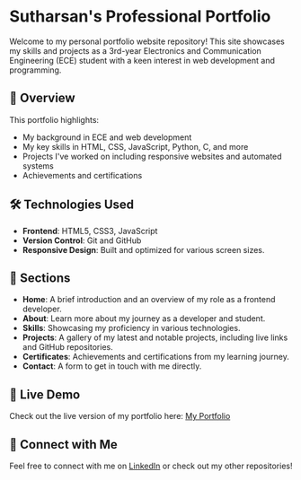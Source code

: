 # Sutharsan's Professional Portfolio

Welcome to my personal portfolio website repository! This site showcases my skills and projects as a 3rd-year Electronics and Communication Engineering (ECE) student with a keen interest in web development and programming.

## 🚀 Overview

This portfolio highlights:
- My background in ECE and web development
- My key skills in HTML, CSS, JavaScript, Python, C, and more
- Projects I've worked on including responsive websites and automated systems
- Achievements and certifications

## 🛠️ Technologies Used

- **Frontend**: HTML5, CSS3, JavaScript
- **Version Control**: Git and GitHub
- **Responsive Design**: Built and optimized for various screen sizes.

## 📂 Sections

- **Home**: A brief introduction and an overview of my role as a frontend developer.
- **About**: Learn more about my journey as a developer and student.
- **Skills**: Showcasing my proficiency in various technologies.
- **Projects**: A gallery of my latest and notable projects, including live links and GitHub repositories.
- **Certificates**: Achievements and certifications from my learning journey.
- **Contact**: A form to get in touch with me directly.

## 📢 Live Demo

Check out the live version of my portfolio here: [My Portfolio](https://yourwebsite.com)

## 🙌 Connect with Me

Feel free to connect with me on [LinkedIn](https://www.linkedin.com/in/ssutharsan20/) or check out my other repositories!

